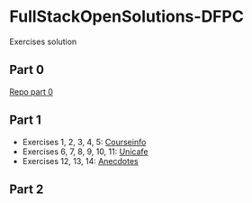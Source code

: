 # FullStackOpenSolutions-DFPC

Exercises solution

## Part 0

[Repo part 0](https://github.com/danielpuliche/FullStackOpen-Part0)

## Part 1

- Exercises 1, 2, 3, 4, 5: [Courseinfo](./Part1/courseinfo)
- Exercises 6, 7, 8, 9, 10, 11: [Unicafe](./Part1/unicafe)
- Exercises 12, 13, 14: [Anecdotes](./Part1/anecdotes)

## Part 2
